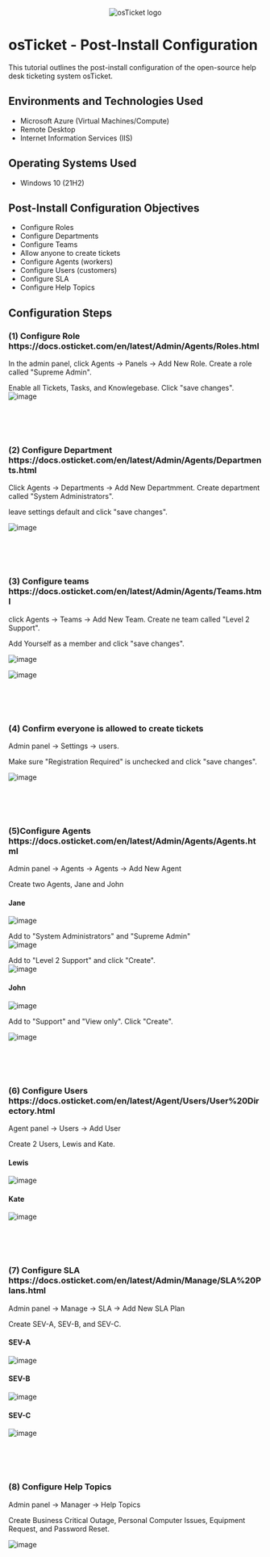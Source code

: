 
<p align="center">
<img src="https://i.imgur.com/Clzj7Xs.png" alt="osTicket logo"/>
</p>

<h1>osTicket - Post-Install Configuration</h1>
This tutorial outlines the post-install configuration of the open-source help desk ticketing system osTicket.<br />


<h2>Environments and Technologies Used</h2>

- Microsoft Azure (Virtual Machines/Compute)
- Remote Desktop
- Internet Information Services (IIS)

<h2>Operating Systems Used </h2>

- Windows 10</b> (21H2)

<h2>Post-Install Configuration Objectives</h2>

- Configure Roles
- Configure Departments
- Configure Teams
- Allow anyone to create tickets
- Configure Agents (workers) 
- Configure Users (customers)
- Configure SLA
- Configure Help Topics


<h2>Configuration Steps</h2>

<h3>(1) Configure Role https://docs.osticket.com/en/latest/Admin/Agents/Roles.html</h3>
  
In the admin panel, click Agents -> Panels -> Add New Role.  Create a role called "Supreme Admin".    

Enable all Tickets, Tasks, and Knowlegebase. Click "save changes".  
![image](https://github.com/user-attachments/assets/18cb00b8-b9af-4d79-834b-269b5258ae4a) 

<br> 
<br>
<br>

<h3>(2) Configure Department https://docs.osticket.com/en/latest/Admin/Agents/Departments.html</h3>   

Click Agents -> Departments -> Add New Departmment. Create department called "System Administrators".  

leave settings default and click "save changes".  

![image](https://github.com/user-attachments/assets/1a85c69f-c1fc-423e-9bb5-b04582018811)   

<br> 
<br>
<br>

<h3>(3) Configure teams https://docs.osticket.com/en/latest/Admin/Agents/Teams.html</h3>   

click Agents -> Teams -> Add New Team. Create ne team called "Level 2 Support".   

Add Yourself as a member and click "save changes".

![image](https://github.com/user-attachments/assets/65c0d724-f6e0-4e58-952a-c150a4ceff8c)   

![image](https://github.com/user-attachments/assets/b1b57175-bb16-4ff9-97db-5d3dca7b18f4)   

<br> 
<br>
<br>

<h3>(4) Confirm everyone is allowed to create tickets</h3>   

Admin panel -> Settings -> users.  

Make sure "Registration Required" is unchecked and click "save changes".   

![image](https://github.com/user-attachments/assets/149f6f33-1148-456f-a6ef-bd083560dd92)

<br> 
<br>
<br>  

<h3>(5)Configure Agents https://docs.osticket.com/en/latest/Admin/Agents/Agents.html</h3>   

Admin panel -> Agents -> Agents -> Add New Agent    

Create two Agents, Jane and John  

<h4>Jane</h4>  

![image](https://github.com/user-attachments/assets/3babf588-b93b-41bd-96b9-8fcef97422c8)   
   
Add to "System Administrators" and "Supreme Admin"  
![image](https://github.com/user-attachments/assets/44bccc05-e353-4406-851f-1913c3f3dbb5)   

Add to "Level 2 Support" and click "Create".  
![image](https://github.com/user-attachments/assets/3affc33c-b60f-4063-b0bb-d2b2aaa9b9bf)   

<h4>John</h4>  

![image](https://github.com/user-attachments/assets/b768ca73-5ef4-47f4-ba5a-eae94dbdcef0)   

Add to "Support" and "View only". Click "Create".

![image](https://github.com/user-attachments/assets/98fa1eac-f916-4632-ad87-d3542717195d)


<br> 
<br>
<br>

<h3>(6) Configure Users https://docs.osticket.com/en/latest/Agent/Users/User%20Directory.html</h3>    

Agent panel -> Users -> Add User    

Create 2 Users, Lewis and Kate.

<h4>Lewis</h4>   

![image](https://github.com/user-attachments/assets/6fc2a81d-03cd-47c0-b918-584bfdad5bdb)

<h4>Kate</h4>   

![image](https://github.com/user-attachments/assets/6bb70dbf-a0df-4670-8f78-ef71b1cf6667)

<br> 
<br>
<br>

<h3>(7) Configure SLA https://docs.osticket.com/en/latest/Admin/Manage/SLA%20Plans.html</h3>

Admin panel -> Manage -> SLA -> Add New SLA Plan   

Create SEV-A, SEV-B, and SEV-C.   

<h4>SEV-A</h4>

![image](https://github.com/user-attachments/assets/0cd1e45f-f582-416b-814c-d61ac274efe3)    

<h4>SEV-B</h4>

![image](https://github.com/user-attachments/assets/5b3052d9-dd87-486f-8a76-c3412bb101c1)   

<h4>SEV-C</h4>   

![image](https://github.com/user-attachments/assets/e5721460-3ef1-4583-9cf8-926b50f2eba9)

<br> 
<br>
<br>  

<h3>(8) Configure Help Topics</h3>   

Admin panel -> Manager -> Help Topics   

Create Business Critical Outage, Personal Computer Issues, Equipment Request, and Password Reset.   

![image](https://github.com/user-attachments/assets/7b3abc36-157f-48a4-a23f-d9ed21326d32)
